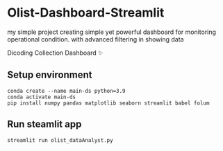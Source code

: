 # Olist-Dashboard-Streamlit
my simple project creating simple yet powerful dashboard for monitoring operational condition. with advanced filtering in showing data

Dicoding Collection Dashboard ✨

## Setup environment
```
conda create --name main-ds python=3.9
conda activate main-ds
pip install numpy pandas matplotlib seaborn streamlit babel folum
```

## Run steamlit app
```
streamlit run olist_dataAnalyst.py
```
